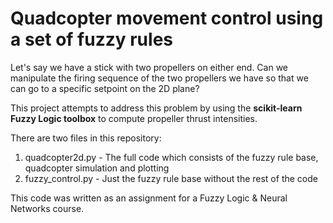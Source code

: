 # Quadcopter movement control using a set of fuzzy rules

Let's say we have a stick with two propellers on either end. Can we manipulate the firing sequence of the two propellers we have so that we can go to a specific setpoint on the 2D plane?

This project attempts to address this problem by using the **scikit-learn Fuzzy Logic toolbox** to compute propeller thrust intensities.

There are two files in this repository:
1. quadcopter2d.py - The full code which consists of the fuzzy rule base, quadcopter simulation and plotting
2. fuzzy_control.py - Just the fuzzy rule base without the rest of the code

This code was written as an assignment for a Fuzzy Logic & Neural Networks course.
